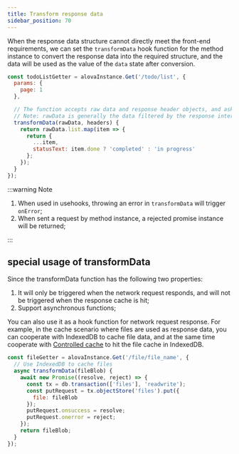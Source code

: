 ```yaml
---
title: Transform response data
sidebar_position: 70
---
```


When the response data structure cannot directly meet the front-end requirements, we can set the `transformData` hook function for the method instance to convert the response data into the required structure, and the data will be used as the value of the `data` state after conversion.

```javascript
const todoListGetter = alovaInstance.Get('/todo/list', {
  params: {
    page: 1
  },

  // The function accepts raw data and response header objects, and asks to return the converted data, which will be assigned to the data state.
  // Note: rawData is generally the data filtered by the response interceptor. For the configuration of the response interceptor, please refer to the [Setting the Global Response Interceptor] chapter.
  transformData(rawData, headers) {
    return rawData.list.map(item => {
      return {
        ...item,
        statusText: item.done ? 'completed' : 'in progress'
      };
    });
  }
});
```

:::warning Note

1. When used in usehooks, throwing an error in `transformData` will trigger `onError`;
2. When sent a request by method instance, a rejected promise instance will be returned;

:::

## special usage of transformData

Since the transformData function has the following two properties:

1. It will only be triggered when the network request responds, and will not be triggered when the response cache is hit;
2. Support asynchronous functions;

You can also use it as a hook function for network request response. For example, in the cache scenario where files are used as response data, you can cooperate with IndexedDB to cache file data, and at the same time cooperate with [Controlled cache](../next-step/controlled-cache) to hit the file cache in IndexedDB.

```javascript
const fileGetter = alovaInstance.Get('/file/file_name', {
  // Use IndexedDB to cache files
  async transformData(fileBlob) {
    await new Promise((resolve, reject) => {
      const tx = db.transaction(['files'], 'readwrite');
      const putRequest = tx.objectStore('files').put({
        file: fileBlob
      });
      putRequest.onsuccess = resolve;
      putRequest.onerror = reject;
    });
    return fileBlob;
  }
});
```
